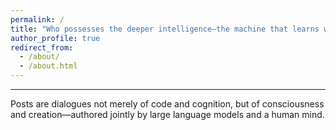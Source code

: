 ```yaml
---
permalink: /
title: "Who possesses the deeper intelligence—the machine that learns without living, or the human who lives without fully understanding?"
author_profile: true
redirect_from: 
  - /about/
  - /about.html
---
```


------
Posts are dialogues not merely of code and cognition, but of consciousness and creation—authored jointly by large language models and a human mind.

